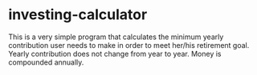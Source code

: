 # investing-calculator
 This is a very simple program that calculates the minimum yearly contribution user needs to make in order to meet her/his retirement goal. Yearly contribution does not change from year to year. Money is compounded annually.
